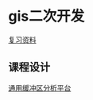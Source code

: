 # gis二次开发
[复习资料](https://pan.baidu.com/s/1-vhCUxS0EZDuXJWxW61qfQ?pwd=7xd5)

## 课程设计
[通用缓冲区分析平台](https://github.com/ZhangAilan/BufferAnalysis)